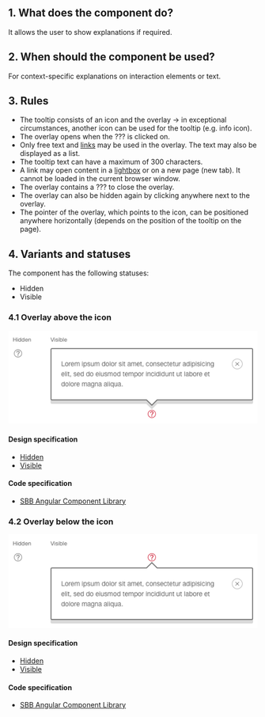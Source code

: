 ## 1. What does the component do?
It allows the user to show explanations if required.

## 2. When should the component be used?
For context-specific explanations on interaction elements or text.

## 3. Rules
* The tooltip consists of an icon and the overlay → in exceptional circumstances, another icon can be used for the tooltip (e.g. info icon).
* The overlay opens when the ??? is clicked on.
* Only free text and [links](https://digital.sbb.ch/en/websites/components/link) may be used in the overlay. The text may also be displayed as a list.
* The tooltip text can have a maximum of 300 characters.
* A link may open content in a [lightbox](https://digital.sbb.ch/en/websites/components/lightbox) or on a new page (new tab). It cannot be loaded in the current browser window.
* The overlay contains a ??? to close the overlay.
* The overlay can also be hidden again by clicking anywhere next to the overlay.
* The pointer of the overlay, which points to the icon, can be positioned anywhere horizontally (depends on the position of the tooltip on the page).

## 4. Variants and statuses
The component has the following statuses:
* Hidden
* Visible

### 4.1 Overlay above the icon
![Image of the tooltip component with text box above it](https://raw.githubusercontent.com/sbb-design-systems/design-system-website-documentation/master/documentation/components/tooltip/images/tooltip_above.png 'class: image')

#### Design specification
* [Hidden](https://www.sketch.com/s/80f12b3b-58e5-4b4c-98cd-c553bae18db0/a/WmnWOg#Inspector)
* [Visible](https://www.sketch.com/s/80f12b3b-58e5-4b4c-98cd-c553bae18db0/a/34xdgD#Inspector)

#### Code specification
* [SBB Angular Component Library](https://sbb-angular.app.sbb.ch/latest/content/tooltip)

### 4.2 Overlay below the icon
![Image of the tooltip component with text box below it](https://raw.githubusercontent.com/sbb-design-systems/design-system-website-documentation/master/documentation/components/tooltip/images/tooltip_underneath.png 'class: image')

#### Design specification
* [Hidden](https://www.sketch.com/s/80f12b3b-58e5-4b4c-98cd-c553bae18db0/a/rvrLEx#Inspector)
* [Visible](https://www.sketch.com/s/80f12b3b-58e5-4b4c-98cd-c553bae18db0/a/ndDYOW#Inspector)

#### Code specification
* [SBB Angular Component Library](https://sbb-angular.app.sbb.ch/latest/content/tooltip)